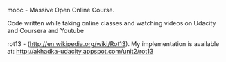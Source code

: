 mooc - Massive Open Online Course. 

Code written while taking online classes and watching videos on 
Udacity and Coursera and Youtube

rot13 - (http://en.wikipedia.org/wiki/Rot13). 
My implementation is available at: http://akhadka-udacity.appspot.com/unit2/rot13

